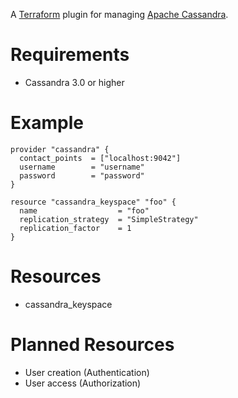 A [Terraform][1] plugin for managing [Apache Cassandra][2].

# Requirements
* Cassandra 3.0 or higher

# Example

```hcl
provider "cassandra" {
  contact_points  = ["localhost:9042"]
  username        = "username"
  password        = "password"
}

resource "cassandra_keyspace" "foo" {
  name                  = "foo"
  replication_strategy  = "SimpleStrategy"
  replication_factor    = 1
}

```

# Resources
* cassandra_keyspace

# Planned Resources
* User creation (Authentication)
* User access (Authorization)

[1]: https://www.terraform.io
[2]: https://cassandra.apache.org
